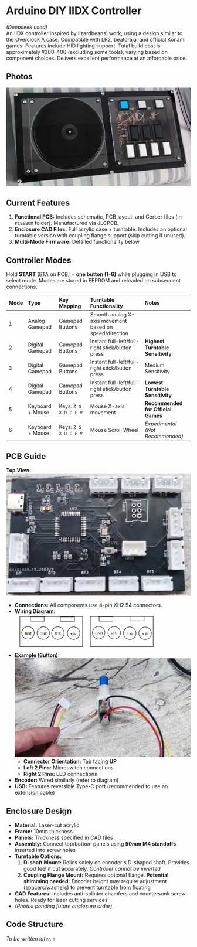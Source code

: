 # Arduino DIY IIDX Controller
*(Deepseek used)*  
An IIDX controller inspired by lizardbeans' work, using a design similar to the Overclock A case. Compatible with LR2, beatoraja, and official Konami games. Features include HID lighting support. Total build cost is approximately ¥300-400 (excluding some tools), varying based on component choices. Delivers excellent performance at an affordable price.

## Photos
![](https://github.com/LGGZi/Arduino-diy-iidx-controller/blob/main/IMAGE/Controller.png)

## Current Features
1.  **Functional PCB:** Includes schematic, PCB layout, and Gerber files (in `PCB&BOM` folder). Manufactured via JLCPCB.
2.  **Enclosure CAD Files:** Full acrylic case + turntable. Includes an optional turntable version with coupling flange support (skip cutting if unused).
3.  **Multi-Mode Firmware:** Detailed functionality below.

## Controller Modes
Hold **START** (BTA on PCB) + **one button (1-6)** while plugging in USB to select mode. Modes are stored in EEPROM and reloaded on subsequent connections.

| Mode | Type              | Key Mapping              | Turntable Functionality                                  | Notes                          |
| :--- | :---------------- | :----------------------- | :------------------------------------------------------- | :----------------------------- |
| 1    | Analog Gamepad    | Gamepad Buttons          | Smooth analog X-axis movement based on speed/direction   |                                |
| 2    | Digital Gamepad   | Gamepad Buttons          | Instant full-left/full-right stick/button press          | **Highest Turntable Sensitivity** |
| 3    | Digital Gamepad   | Gamepad Buttons          | Instant full-left/full-right stick/button press          | Medium Sensitivity             |
| 4    | Digital Gamepad   | Gamepad Buttons          | Instant full-left/full-right stick/button press          | **Lowest Turntable Sensitivity**  |
| 5    | Keyboard + Mouse  | Keys: `Z S X D C F V`    | Mouse X-axis movement                                    | **Recommended for Official Games** |
| 6    | Keyboard + Mouse  | Keys: `Z S X D C F V`    | Mouse Scroll Wheel                                       | *Experimental (Not Recommended)* |

## PCB Guide
**Top View:**  
![](https://github.com/LGGZi/Arduino-diy-iidx-controller/blob/main/IMAGE/PCB.png)

*   **Connections:** All components use 4-pin XH2.54 connectors.  
*   **Wiring Diagram:**  
    ![](https://github.com/LGGZi/Arduino-diy-iidx-controller/blob/main/IMAGE/4Pin%20connection.png)
*   **Example (Button):**  
    ![](https://github.com/LGGZi/Arduino-diy-iidx-controller/blob/main/IMAGE/WIREING.png)  
    *   **Connector Orientation:** Tab facing **UP**
    *   **Left 2 Pins:** Microswitch connections
    *   **Right 2 Pins:** LED connections
*   **Encoder:** Wired similarly (refer to diagram)
*   **USB:** Features reversible Type-C port (recommended to use an extension cable)

## Enclosure Design
*   **Material:** Laser-cut acrylic
*   **Frame:** 10mm thickness
*   **Panels:** Thickness specified in CAD files
*   **Assembly:** Connect top/bottom panels using **50mm M4 standoffs** inserted into screw holes
*   **Turntable Options:**
    1.  **D-shaft Mount:** Relies solely on encoder's D-shaped shaft. Provides good feel if cut accurately. *Controller cannot be inverted*
    2.  **Coupling Flange Mount:** Requires optional flange. **Potential shimming needed:** Encoder height may require adjustment (spacers/washers) to prevent turntable from floating
*   **CAD Features:** Includes anti-splinter chamfers and countersunk screw holes. Ready for laser cutting services
*   *(Photos pending future enclosure order)*

## Code Structure
*To be written later.* 💀
